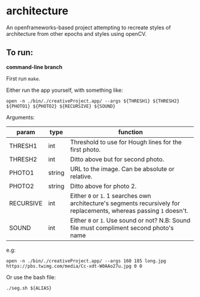 # architecture

An openframeworks-based project attempting to recreate styles of architecture from other epochs and styles using openCV.

## To run:

**command-line branch**

First run `make`.

Either run the app yourself, with something like:

`open -n ./bin/./creativeProject.app/ --args ${THRESH1} ${THRESH2} ${PHOTO1} ${PHOTO2} ${RECURSIVE} ${SOUND}`

Arguments: 

param | type | function
--- | --- | ---
THRESH1 | int | Threshold to use for Hough lines for the first photo.
THRESH2 | int | Ditto above but for second photo.
PHOTO1 | string | URL to the image. Can be absolute or relative.
PHOTO2 | string | Ditto above for photo 2.
RECURSIVE | int | Either `0` or `1`. 1 searches own architecture's segments recursively for replacements, whereas passing `1` doesn't.
SOUND | int | Either `0` or `1`. Use sound or not? N.B: Sound file must compliment second photo's name

e.g:

`open -n ./bin/./creativeProject.app/ --args 160 185 long.jpg https://pbs.twimg.com/media/Cc-xdt-W0AAo27u.jpg 0 0`

Or use the bash file:

`./seg.sh ${ALIAS}`